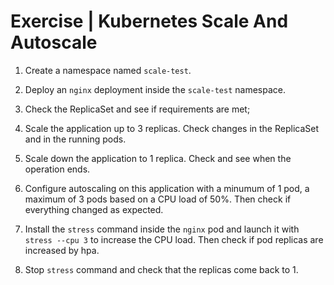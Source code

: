 # Exercise | Kubernetes Scale And Autoscale

1. Create a namespace named `scale-test`.

2. Deploy an `nginx` deployment inside the `scale-test` namespace.

3. Check the ReplicaSet and see if requirements are met;

4. Scale the application up to 3 replicas. Check changes in the ReplicaSet and in the running pods.

5. Scale down the application to 1 replica. Check and see when the operation ends.

6. Configure autoscaling on this application with a minumum of 1 pod, a maximum of 3 pods based on a CPU load of 50%. Then check if everything changed as expected.

7. Install the `stress` command inside the `nginx` pod and launch it with `stress --cpu 3` to increase the CPU load. Then check if pod replicas are increased by hpa.

8. Stop `stress` command and check that the replicas come back to 1.
